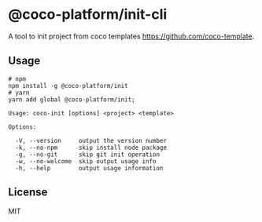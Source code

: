 # @coco-platform/init-cli

A tool to init project from coco templates https://github.com/coco-template.

## Usage

```shell
# npm
npm install -g @coco-platform/init
# yarn
yarn add global @coco-platform/init;
```

```
Usage: coco-init [options] <project> <template>

Options:

  -V, --version     output the version number
  -k, --no-npm      skip install node package
  -g, --no-git      skip git init operation
  -w, --no-welcome  skip output usage info
  -h, --help        output usage information
```

## License

MIT
